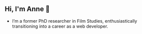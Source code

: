 ## Hi, I'm Anne 🌱

<ul>
  <li>I’m a former PhD researcher in Film Studies, enthusiastically transitioning into a career as a web developer.</li>
</ul>
